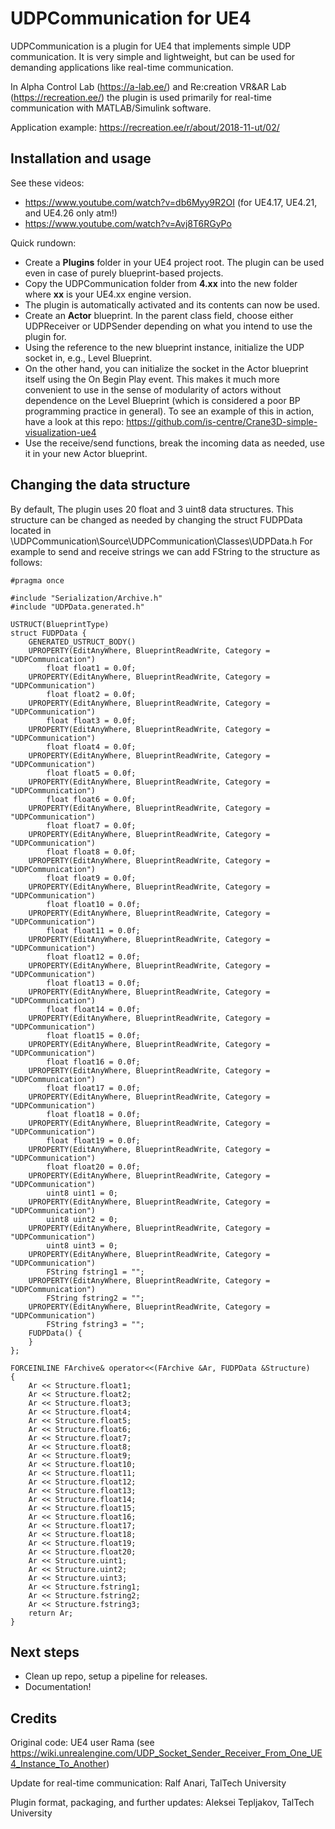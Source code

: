 # UDPCommunication for UE4 #

UDPCommunication is a plugin for UE4 that implements simple UDP communication. It is very simple and lightweight, but can be used for demanding applications like real-time communication.

In Alpha Control Lab (https://a-lab.ee/) and Re:creation VR&AR Lab (https://recreation.ee/) the plugin is used primarily for real-time communication with MATLAB/Simulink software.

Application example: https://recreation.ee/r/about/2018-11-ut/02/

## Installation and usage ##

See these videos:
* https://www.youtube.com/watch?v=db6Myy9R2OI (for UE4.17, UE4.21, and UE4.26 only atm!)
* https://www.youtube.com/watch?v=Avj8T6RGyPo


Quick rundown:
* Create a **Plugins** folder in your UE4 project root. The plugin can be used even in case of purely blueprint-based projects.
* Copy the UDPCommunication folder from **4.xx** into the new folder where **xx** is your UE4.xx engine version.
* The plugin is automatically activated and its contents can now be used.
* Create an **Actor** blueprint. In the parent class field, choose either UDPReceiver or UDPSender depending on what you intend to use the plugin for.
* Using the reference to the new blueprint instance, initialize the UDP socket in, e.g., Level Blueprint.
* On the other hand, you can initialize the socket in the Actor blueprint itself using the On Begin Play event. This makes it much more convenient to use in the sense of modularity of actors without dependence on the Level Blueprint (which is considered a poor BP programming practice in general). To see an example of this in action, have a look at this repo: https://github.com/is-centre/Crane3D-simple-visualization-ue4
* Use the receive/send functions, break the incoming data as needed, use it in your new Actor blueprint.

## Changing the data structure ##

By default, The plugin uses 20 float and 3 uint8 data structures. This structure can be changed as needed by changing the struct FUDPData located in \UDPCommunication\Source\UDPCommunication\Classes\UDPData.h
For example to send and receive strings we can add FString to the structure as follows:
```
#pragma once

#include "Serialization/Archive.h"
#include "UDPData.generated.h"

USTRUCT(BlueprintType)
struct FUDPData {
	GENERATED_USTRUCT_BODY()
	UPROPERTY(EditAnyWhere, BlueprintReadWrite, Category = "UDPCommunication")
		float float1 = 0.0f;
	UPROPERTY(EditAnyWhere, BlueprintReadWrite, Category = "UDPCommunication")
		float float2 = 0.0f;
	UPROPERTY(EditAnyWhere, BlueprintReadWrite, Category = "UDPCommunication")
		float float3 = 0.0f;
	UPROPERTY(EditAnyWhere, BlueprintReadWrite, Category = "UDPCommunication")
		float float4 = 0.0f;
	UPROPERTY(EditAnyWhere, BlueprintReadWrite, Category = "UDPCommunication")
		float float5 = 0.0f;
	UPROPERTY(EditAnyWhere, BlueprintReadWrite, Category = "UDPCommunication")
		float float6 = 0.0f;
	UPROPERTY(EditAnyWhere, BlueprintReadWrite, Category = "UDPCommunication")
		float float7 = 0.0f;
	UPROPERTY(EditAnyWhere, BlueprintReadWrite, Category = "UDPCommunication")
		float float8 = 0.0f;
	UPROPERTY(EditAnyWhere, BlueprintReadWrite, Category = "UDPCommunication")
		float float9 = 0.0f;
	UPROPERTY(EditAnyWhere, BlueprintReadWrite, Category = "UDPCommunication")
		float float10 = 0.0f;
	UPROPERTY(EditAnyWhere, BlueprintReadWrite, Category = "UDPCommunication")
		float float11 = 0.0f;
	UPROPERTY(EditAnyWhere, BlueprintReadWrite, Category = "UDPCommunication")
		float float12 = 0.0f;
	UPROPERTY(EditAnyWhere, BlueprintReadWrite, Category = "UDPCommunication")
		float float13 = 0.0f;
	UPROPERTY(EditAnyWhere, BlueprintReadWrite, Category = "UDPCommunication")
		float float14 = 0.0f;
	UPROPERTY(EditAnyWhere, BlueprintReadWrite, Category = "UDPCommunication")
		float float15 = 0.0f;
	UPROPERTY(EditAnyWhere, BlueprintReadWrite, Category = "UDPCommunication")
		float float16 = 0.0f;
	UPROPERTY(EditAnyWhere, BlueprintReadWrite, Category = "UDPCommunication")
		float float17 = 0.0f;
	UPROPERTY(EditAnyWhere, BlueprintReadWrite, Category = "UDPCommunication")
		float float18 = 0.0f;
	UPROPERTY(EditAnyWhere, BlueprintReadWrite, Category = "UDPCommunication")
		float float19 = 0.0f;
	UPROPERTY(EditAnyWhere, BlueprintReadWrite, Category = "UDPCommunication")
		float float20 = 0.0f;
	UPROPERTY(EditAnyWhere, BlueprintReadWrite, Category = "UDPCommunication")
		uint8 uint1 = 0;
	UPROPERTY(EditAnyWhere, BlueprintReadWrite, Category = "UDPCommunication")
		uint8 uint2 = 0;
	UPROPERTY(EditAnyWhere, BlueprintReadWrite, Category = "UDPCommunication")
		uint8 uint3 = 0;
	UPROPERTY(EditAnyWhere, BlueprintReadWrite, Category = "UDPCommunication")
		FString fstring1 = "";
	UPROPERTY(EditAnyWhere, BlueprintReadWrite, Category = "UDPCommunication")
		FString fstring2 = "";
	UPROPERTY(EditAnyWhere, BlueprintReadWrite, Category = "UDPCommunication")
		FString fstring3 = "";
	FUDPData() {
	}
};

FORCEINLINE FArchive& operator<<(FArchive &Ar, FUDPData &Structure)
{
	Ar << Structure.float1;
	Ar << Structure.float2;
	Ar << Structure.float3;
	Ar << Structure.float4;
	Ar << Structure.float5;
	Ar << Structure.float6;
	Ar << Structure.float7;
	Ar << Structure.float8;
	Ar << Structure.float9;
	Ar << Structure.float10;
	Ar << Structure.float11;
	Ar << Structure.float12;
	Ar << Structure.float13;
	Ar << Structure.float14;
	Ar << Structure.float15;
	Ar << Structure.float16;
	Ar << Structure.float17;
	Ar << Structure.float18;
	Ar << Structure.float19;
	Ar << Structure.float20;
	Ar << Structure.uint1;
	Ar << Structure.uint2;
	Ar << Structure.uint3;
	Ar << Structure.fstring1;
	Ar << Structure.fstring2;
	Ar << Structure.fstring3;
	return Ar;
}
```
 
## Next steps ##

* Clean up repo, setup a pipeline for releases.
* Documentation!

## Credits ##

Original code: UE4 user Rama (see https://wiki.unrealengine.com/UDP_Socket_Sender_Receiver_From_One_UE4_Instance_To_Another)

Update for real-time communication: Ralf Anari, TalTech University

Plugin format, packaging, and further updates: Aleksei Tepljakov, TalTech University
